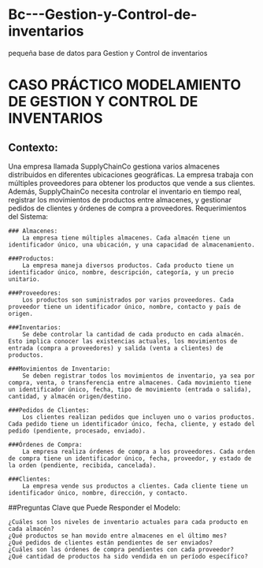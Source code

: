 # Bc---Gestion-y-Control-de-inventarios
pequeña base de datos para Gestion y Control de inventarios

# CASO PRÁCTICO MODELAMIENTO DE GESTION Y CONTROL DE INVENTARIOS

## Contexto:

Una empresa llamada SupplyChainCo gestiona varios almacenes distribuidos en diferentes ubicaciones geográficas. La empresa trabaja con múltiples proveedores para obtener los productos que vende a sus clientes. Además, SupplyChainCo necesita controlar el inventario en tiempo real, registrar los movimientos de productos entre almacenes, y gestionar pedidos de clientes y órdenes de compra a proveedores.
Requerimientos del Sistema:

    ### Almacenes:
        La empresa tiene múltiples almacenes. Cada almacén tiene un identificador único, una ubicación, y una capacidad de almacenamiento.

    ###Productos:
        La empresa maneja diversos productos. Cada producto tiene un identificador único, nombre, descripción, categoría, y un precio unitario.

    ###Proveedores:
        Los productos son suministrados por varios proveedores. Cada proveedor tiene un identificador único, nombre, contacto y país de origen.

    ###Inventarios:
        Se debe controlar la cantidad de cada producto en cada almacén. Esto implica conocer las existencias actuales, los movimientos de entrada (compra a proveedores) y salida (venta a clientes) de productos.

    ###Movimientos de Inventario:
        Se deben registrar todos los movimientos de inventario, ya sea por compra, venta, o transferencia entre almacenes. Cada movimiento tiene un identificador único, fecha, tipo de movimiento (entrada o salida), cantidad, y almacén origen/destino.

    ###Pedidos de Clientes:
        Los clientes realizan pedidos que incluyen uno o varios productos. Cada pedido tiene un identificador único, fecha, cliente, y estado del pedido (pendiente, procesado, enviado).

    ###Órdenes de Compra:
        La empresa realiza órdenes de compra a los proveedores. Cada orden de compra tiene un identificador único, fecha, proveedor, y estado de la orden (pendiente, recibida, cancelada).

    ###Clientes:
        La empresa vende sus productos a clientes. Cada cliente tiene un identificador único, nombre, dirección, y contacto.

##Preguntas Clave que Puede Responder el Modelo:

    ¿Cuáles son los niveles de inventario actuales para cada producto en cada almacén?
    ¿Qué productos se han movido entre almacenes en el último mes?
    ¿Qué pedidos de clientes están pendientes de ser enviados?
    ¿Cuáles son las órdenes de compra pendientes con cada proveedor?
    ¿Qué cantidad de productos ha sido vendida en un período específico?
